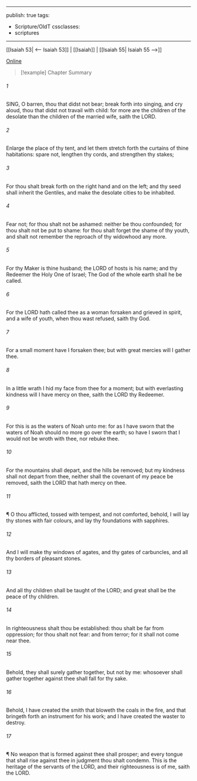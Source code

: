 

---
publish: true
tags:
  - Scripture/OldT
cssclasses:
  - scriptures
---
[[Isaiah 53| <-- Isaiah 53]] | [[Isaiah]] | [[Isaiah 55| Isaiah 55 -->]]

[Online](https://churchofjesuschrist.org/study/scriptures/ot/isa/54?lang=eng)

>[!example] Chapter Summary
>
###### 1
SING, O barren, thou that didst not bear; break forth into singing, and cry aloud, thou that didst not travail with child: for more are the children of the desolate than the children of the married wife, saith the LORD.
###### 2
Enlarge the place of thy tent, and let them stretch forth the curtains of thine habitations: spare not, lengthen thy cords, and strengthen thy stakes;
###### 3
For thou shalt break forth on the right hand and on the left; and thy seed shall inherit the Gentiles, and make the desolate cities to be inhabited.
###### 4
Fear not; for thou shalt not be ashamed: neither be thou confounded; for thou shalt not be put to shame: for thou shalt forget the shame of thy youth, and shalt not remember the reproach of thy widowhood any more.
###### 5
For thy Maker is thine husband; the LORD of hosts is his name; and thy Redeemer the Holy One of Israel; The God of the whole earth shall he be called.
###### 6
For the LORD hath called thee as a woman forsaken and grieved in spirit, and a wife of youth, when thou wast refused, saith thy God.
###### 7
For a small moment have I forsaken thee; but with great mercies will I gather thee.
###### 8
In a little wrath I hid my face from thee for a moment; but with everlasting kindness will I have mercy on thee, saith the LORD thy Redeemer.
###### 9
For this is as the waters of Noah unto me: for as I have sworn that the waters of Noah should no more go over the earth; so have I sworn that I would not be wroth with thee, nor rebuke thee.
###### 10
For the mountains shall depart, and the hills be removed; but my kindness shall not depart from thee, neither shall the covenant of my peace be removed, saith the LORD that hath mercy on thee.
###### 11
¶ O thou afflicted, tossed with tempest, and not comforted, behold, I will lay thy stones with fair colours, and lay thy foundations with sapphires.
###### 12
And I will make thy windows of agates, and thy gates of carbuncles, and all thy borders of pleasant stones.
###### 13
And all thy children shall be taught of the LORD; and great shall be the peace of thy children.
###### 14
In righteousness shalt thou be established: thou shalt be far from oppression; for thou shalt not fear: and from terror; for it shall not come near thee.
###### 15
Behold, they shall surely gather together, but not by me: whosoever shall gather together against thee shall fall for thy sake.
###### 16
Behold, I have created the smith that bloweth the coals in the fire, and that bringeth forth an instrument for his work; and I have created the waster to destroy.
###### 17
¶ No weapon that is formed against thee shall prosper; and every tongue that shall rise against thee in judgment thou shalt condemn.  This is the heritage of the servants of the LORD, and their righteousness is of me, saith the LORD.



